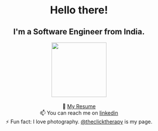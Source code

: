 <div align='center'>
  <h1>Hello there!</h1>
  <h2>I'm a Software Engineer from India.</h2>
  <img src="https://user-images.githubusercontent.com/48802492/127487351-35d01713-0cad-4cd9-a11c-0972f96d76ce.gif" height="150px" />
<br/><br/>
 📄  <a href="https://drive.google.com/file/d/1cJuNMbqxoLxLMdkEYHH_BCRkmePT7yA5/view">My Resume</a> <br/>
 📫 You can reach me on <a href="https://www.linkedin.com/in/yash49">linkedin</a><br/>
 ⚡ Fun fact: I love photography. <a href='https://www.instagram.com/theclicktherapy/'>@theclicktherapy</a> is my page.
</div>

